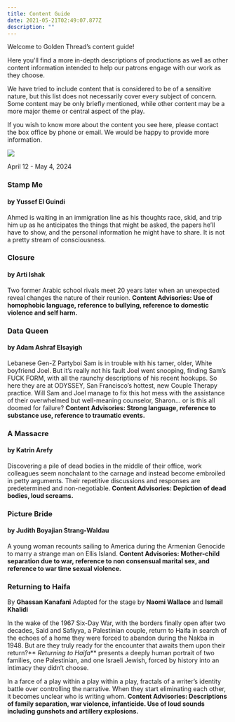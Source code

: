 ```yaml
---
title: Content Guide
date: 2021-05-21T02:49:07.877Z
description: ""
---
```

Welcome to Golden Thread’s content guide!

Here you'll find a more in-depth descriptions of productions as well as other content information intended to help our patrons engage with our work as they choose.

We have tried to include content that is considered to be of a sensitive nature, but this list does not necessarily cover every subject of concern. Some content may be only briefly mentioned, while other content may be a more major theme or central aspect of the play.

If you wish to know more about the content you see here, please contact the box office by phone or email. We would be happy to provide more information.

![](https://ucarecdn.com/575b7405-4465-41a2-96eb-8f7621350a65/)

April 12 - May 4, 2024

### Stamp Me

#### by Yussef El Guindi

Ahmed is waiting in an immigration line as his thoughts race, skid, and trip him up as he anticipates the things that might be asked, the papers he’ll have to show, and the personal information he might have to share. It is not a pretty stream of consciousness.

### Closure

#### by Arti Ishak

Two former Arabic school rivals meet 20 years later when an unexpected reveal changes the nature of their reunion. **Content Advisories: Use of homophobic language, reference to bullying, reference to domestic violence and self harm.**

### Data Queen

#### by Adam Ashraf Elsayigh

Lebanese Gen-Z Partyboi Sam is in trouble with his tamer, older, White boyfriend Joel. But it’s really not his fault Joel went snooping, finding Sam’s FUCK FORM, with all the raunchy descriptions of his recent hookups. So here they are at ODYSSEY, San Francisco’s hottest, new Couple Therapy practice. Will Sam and Joel manage to fix this hot mess with the assistance of their overwhelmed but well-meaning counselor, Sharon… or is this all doomed for failure? **Content Advisories: Strong language, reference to substance use, reference to traumatic events.** 

### A Massacre

#### b﻿y Katrin Arefy

Discovering a pile of dead bodies in the middle of their office, work colleagues seem nonchalant to the carnage and instead become embroiled in petty arguments. Their repetitive discussions and responses are predetermined and non-negotiable. **Content Advisories: Depiction of dead bodies, loud screams.**

### Picture Bride

#### by Judith Boyajian Strang-Waldau

A young woman recounts sailing to America during the Armenian Genocide to marry a strange man on Ellis Island. **Content Advisories: Mother-child separation due to war, reference to non consensual marital sex, and reference to war time sexual violence.** 

### Returning to Haifa

By **Ghassan Kanafani**
Adapted for the stage by **Naomi Wallace** and **Ismail Khalidi**

In the wake of the 1967 Six-Day War, with the borders finally open after two decades, Said and Safiyya, a Palestinian couple, return to Haifa in search of the echoes of a home they were forced to abandon during the Nakba in 1948. But are they truly ready for the encounter that awaits them upon their return?** *Returning to Haifa*** presents a deeply human portrait of two families, one Palestinian, and one Israeli Jewish, forced by history into an intimacy they didn’t choose.

In a farce of a play within a play within a play, fractals of a writer’s identity battle over controlling the narrative. When they start eliminating each other, it becomes unclear who is writing whom. **Content Advisories: Descriptions of family separation, war violence, infanticide. Use of loud sounds including gunshots and artillery explosions.**